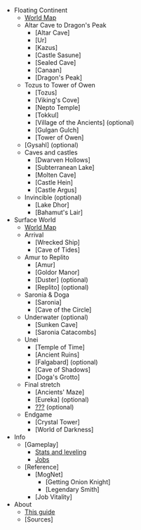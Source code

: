 * Floating Continent
  * [World Map](floating_continent)
  * Altar Cave to Dragon's Peak
    * [Altar Cave]
    * [Ur]
    * [Kazus]
    * [Castle Sasune]
    * [Sealed Cave]
    * [Canaan]
    * [Dragon's Peak]
  * Tozus to Tower of Owen
    * [Tozus]
    * [Viking's Cove]
    * [Nepto Temple]
    * [Tokkul]
    * [Village of the Ancients] (optional)
    * [Gulgan Gulch]
    * [Tower of Owen]
  * [Gysahl] (optional)
  * Caves and castles
    * [Dwarven Hollows]
    * [Subterranean Lake]
    * [Molten Cave]
    * [Castle Hein]
    * [Castle Argus]
  * Invincible (optional)
    * [Lake Dhor]
    * [Bahamut's Lair]
* Surface World
  * [World Map](surface_world)
  * Arrival
    * [Wrecked Ship]
    * [Cave of Tides]
  * Amur to Replito
    * [Amur]
    * [Goldor Manor]
    * [Duster] (optional)
    * [Replito] (optional)
  * Saronia & Doga
    * [Saronia]
    * [Cave of the Circle]
  * Underwater (optional)
    * [Sunken Cave]
    * [Saronia Catacombs]
  * Unei
    * [Temple of Time]
    * [Ancient Ruins]
    * [Falgabard] (optional)
    * [Cave of Shadows]
    * [Doga's Grotto]
  * Final stretch
    * [Ancients' Maze]
    * [Eureka] (optional)
    * [???](bonus) (optional)
  * Endgame
    * [Crystal Tower]
    * [World of Darkness]
* Info
  * [Gameplay]
    * [Stats and leveling](gameplay_stats)
    * [Jobs](gameplay_jobs)
  * [Reference]
    * [MogNet]
      * [Getting Onion Knight]
      * [Legendary Smith]
    * [Job Vitality]
* About
  * [This guide](about)
  * [Sources]